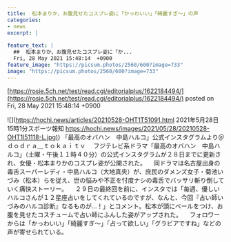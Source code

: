 ```yaml
---
title:  松本まりか、お腹見せたコスプレ姿に「かっわいい」「綺麗すぎ〜」の声  
categories:
- news
excerpt: |
  
feature_text: |
  ##  松本まりか、お腹見せたコスプレ姿に「か...
  Fri, 28 May 2021 15:48:14  +0900
feature_image: "https://picsum.photos/2560/600?image=733"
image: "https://picsum.photos/2560/600?image=733"
---
```


[https://rosie.5ch.net/test/read.cgi/editorialplus/1622184494/](https://rosie.5ch.net/test/read.cgi/editorialplus/1622184494/)
posted on Fri, 28 May 2021 15:48:14  +0900

<!--more-->

![](https://hochi.news/articles/20210528-OHT1T51091.html 2021年5月28日 15時1分スポーツ報知 [https://hochi.news/images/2021/05/28/20210528-OHT1I51118-L.jpg)](https://hochi.news/images/2021/05/28/20210528-OHT1I51118-L.jpg)) 「最高のオバハン　中島ハルコ」公式インスタグラムより＠ｄｏｄｒａ＿ｔｏｋａｉｔｖ 　フジテレビ系ドラマ「最高のオバハン　中島ハルコ」（土曜・午後１１時４０分）の公式インスタグラムが２８日までに更新され、女優・松本まりかのコスプレ姿が公開された。 　同ドラマは名古屋出身の毒舌スーパーレディ・中島ハルコ（大地真央）が、庶民のダメンズ女子・菊池いづみ（松本）らを従え、世の悩みや不正を忖度ナシの毒舌でバッサリ斬り倒していく痛快ストーリー。 　２９日の最終回を前に、インスタでは「毎週、優しいハルコさんが１２星座占いをしてくれているのですが、なんと、今回『占い師いづみのハルコ診断』なるものが…！」とコメント。松本が頭にベールをつけ、お腹を見せたコスチュームで占い師にふんした姿がアップされた。 　フォロワーからは「かっわいい」「綺麗すぎ〜」「占って欲しい」「グラビアですね」などの声が寄せられている。
